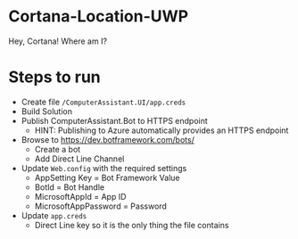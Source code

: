 # Cortana-Location-UWP
Hey, Cortana! Where am I?

# Steps to run
- Create file `/ComputerAssistant.UI/app.creds`
- Build Solution
- Publish ComputerAssistant.Bot to HTTPS endpoint
	- HINT: Publishing to Azure automatically provides an HTTPS endpoint
- Browse to https://dev.botframework.com/bots/
	- Create a bot
	- Add Direct Line Channel
- Update `Web.config` with the required settings
	- AppSetting Key = Bot Framework Value
	- BotId = Bot Handle
	- MicrosoftAppId = App ID
	- MicrosoftAppPassword = Password
- Update `app.creds`
	- Direct Line key so it is the only thing the file contains
